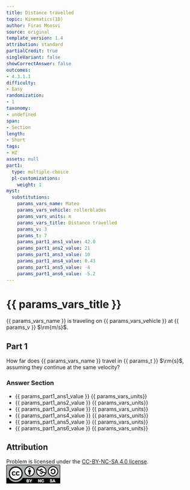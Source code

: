 ```yaml
---
title: Distance travelled
topic: Kinematics(1D)
author: Firas Moosvi
source: original
template_version: 1.4
attribution: standard
partialCredit: true
singleVariant: false
showCorrectAnswer: false
outcomes:
- 4.3.1.1
difficulty:
- Easy
randomization:
- 1
taxonomy:
- undefined
span:
- Section
length:
- Short
tags:
- HZ
assets: null
part1:
  type: multiple-choice
  pl-customizations:
    weight: 1
myst:
  substitutions:
    params_vars_name: Mateo
    params_vars_vehicle: rollerblades
    params_vars_units: m
    params_vars_title: Distance travelled
    params_v: 3
    params_t: 7
    params_part1_ans1_value: 42.0
    params_part1_ans2_value: 21
    params_part1_ans3_value: 10
    params_part1_ans4_value: 0.43
    params_part1_ans5_value: -4
    params_part1_ans6_value: -5.2
---
```

# {{ params_vars_title }}
{{ params_vars_name }} is traveling on {{ params_vars_vehicle }} at {{ params_v }} $\rm{m/s}$.

## Part 1

How far does {{ params_vars_name }} travel in {{ params_t }} $\rm{s}$, assuming they continue at the same velocity?

### Answer Section

- {{ params_part1_ans1_value }} {{ params_vars_units}}
- {{ params_part1_ans2_value }} {{ params_vars_units}}
- {{ params_part1_ans3_value }} {{ params_vars_units}}
- {{ params_part1_ans4_value }} {{ params_vars_units}}
- {{ params_part1_ans5_value }} {{ params_vars_units}}
- {{ params_part1_ans6_value }} {{ params_vars_units}}

## Attribution

Problem is licensed under the [CC-BY-NC-SA 4.0 license](https://creativecommons.org/licenses/by-nc-sa/4.0/).<br> ![The Creative Commons 4.0 license requiring attribution-BY, non-commercial-NC, and share-alike-SA license.](https://raw.githubusercontent.com/firasm/bits/master/by-nc-sa.png)